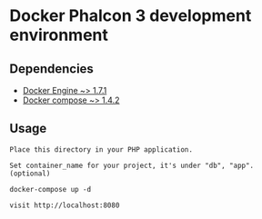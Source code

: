 # Docker Phalcon 3 development environment

## Dependencies

- [Docker Engine ~> 1.7.1](https://docs.docker.com/installation/)
- [Docker compose ~> 1.4.2](https://docs.docker.com/compose/install/)

## Usage
    Place this directory in your PHP application.

    Set container_name for your project, it's under "db", "app". (optional)

    docker-compose up -d

    visit http://localhost:8080

